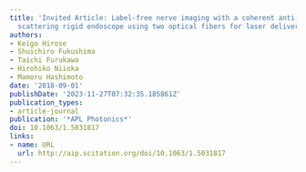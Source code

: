 ```yaml
---
title: 'Invited Article: Label-free nerve imaging with a coherent anti-Stokes Raman
  scattering rigid endoscope using two optical fibers for laser delivery'
authors:
- Keigo Hirose
- Shuichiro Fukushima
- Taichi Furukawa
- Hirohiko Niioka
- Mamoru Hashimoto
date: '2018-09-01'
publishDate: '2023-11-27T07:32:35.185861Z'
publication_types:
- article-journal
publication: '*APL Photonics*'
doi: 10.1063/1.5031817
links:
- name: URL
  url: http://aip.scitation.org/doi/10.1063/1.5031817
---
```

